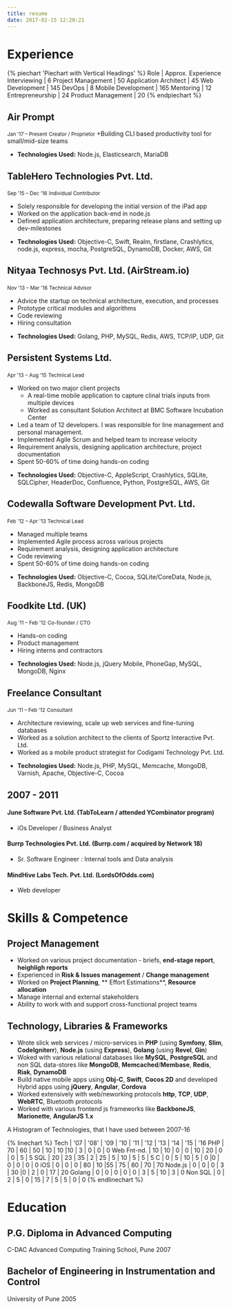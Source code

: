 ```yaml
---
title: resume
date: 2017-02-15 12:20:21
---
```


# Experience

{% piechart 'Piechart with Vertical Headings' %}
Role | Approx. Experience
Interviewing | 6
Project Management | 50
Application Architect | 45
Web Development | 145
DevOps | 8
Mobile Development | 165
Mentoring | 12
Entrepreneurship | 24
Product Management | 20
{% endpiechart %}

## Air Prompt
<small id="duration">Jan '17 – Present</small>
<small id="position">Creator / Proprietor</small>
+Building CLI based productivity tool for small/mid-size teams
- **Technologies Used:** Node.js, Elasticsearch, MariaDB

## TableHero Technologies Pvt. Ltd.
<small id="duration">Sep '15 – Dec '16</small>
<small id="position">Individual Contributor</small>
+ Solely responsible for developing the initial version of the iPad app
+ Worked on the application back-end in node.js
+ Defined application architecture, preparing release plans and setting up dev-milestones
- **Technologies Used:** Objective-C, Swift, Realm, firstlane, Crashlytics, node.js, express, mocha, PostgreSQL, DynamoDB, Docker, AWS, Git

## Nityaa Technosys Pvt. Ltd. (AirStream.io) 
<small id="duration">Nov '13 – Mar '16</small>
<small id="position">Technical Advisor</small>
+ Advice the startup on technical architecture, execution, and processes
+ Prototype critical modules and algorithms
+ Code reviewing
+ Hiring consultation
- **Technologies Used:** Golang, PHP, MySQL, Redis, AWS, TCP/IP, UDP, Git

## Persistent Systems Ltd.
<small id="duration">Apr '13 – Aug '15</small>
<small id="position">Technical Lead</small>
+ Worked on two major client projects
  - A real-time mobile application to capture clinal trials inputs from multiple devices  
  - Worked as consultant Solution Architect at BMC Software Incubation Center
+ Led a team of 12 developers. I was responsible for line management and personal management. 
+ Implemented Agile Scrum and helped team to increase velocity
+ Requirement analysis, designing application architecture, project documentation
+ Spent 50-60% of time doing  hands-on coding
- **Technologies Used:** Objective-C, AppleScript, Crashlytics, SQLite, SQLCipher, HeaderDoc, Confluence, Python, PostgreSQL, AWS, Git

## Codewalla Software Development Pvt. Ltd.
<small id="duration">Feb '12 – Apr '13</small>
<small id="position">Technical Lead</small>
+ Managed multiple teams
+ Implemented Agile process across various projects
+ Requirement analysis, designing application architecture
+ Code reviewing
+ Spent 50-60% of time doing  hands-on coding
- **Technologies Used:** Objective-C, Cocoa, SQLite/CoreData, Node.js, BackboneJS, Redis, MongoDB

## Foodkite Ltd. (UK)
<small id="duration">Aug '11 – Feb '12</small>
<small id="position">Co-founder / CTO</small>
+ Hands-on coding
+ Product management 
+ Hiring interns and  contractors
- **Technologies Used:** Node.js, jQuery Mobile, PhoneGap, MySQL, MongoDB, Nginx

## Freelance Consultant 
<small id="duration">Jun '11 – Feb '12</small>
<small id="position">Consultant</small>
+ Architecture reviewing, scale up web services and fine-tuning databases
+ Worked as a solution architect to the clients of Sportz Interactive Pvt. Ltd.
+ Worked as a mobile product strategist for Codigami Technology Pvt. Ltd.
- **Technologies Used:** Node.js, PHP,  MySQL, Memcache, MongoDB, Varnish, Apache, Objective-C, Cocoa

## 2007 - 2011 
#### June Software Pvt. Ltd. (TabToLearn / attended YCombinator program)
+ iOs Developer /  Business Analyst

#### Burrp Technologies Pvt. Ltd. (Burrp.com /  acquired by Network 18)
+ Sr. Software Engineer : Internal tools and Data analysis

#### MindHive Labs Tech.  Pvt. Ltd. (LordsOfOdds.com)
+ Web developer


# Skills & Competence 

## Project Management
+ Worked on various project documentation - briefs, **end-stage report**, **heighligh reports**
+ Experienced in **Risk & Issues management** / **Change management**
+ Worked on **Project Planning**, ** Effort Estimations**, **Resource allocation**
+ Manage  internal and external stakeholders
+ Ability to work with and support cross-functional project teams


## Technology, Libraries & Frameworks
+ Wrote slick web services / micro-services in  **PHP** (using **Symfony**, **Slim**, **CodeIgniterr**), **Node.js** (using **Express**), **Golang**  (using **Revel**, **Gin**)
+ Woked with various relational databases like **MySQL**, **PostgreSQL** and non SQL data-stores like **MongoDB**, **Memcached**/**Membase**, **Redis**, **Riak**, **DynamoDB**
+ Build native mobile apps using **Obj-C**, **Swift**, **Cocos 2D** and developed Hybrid apps using **jQuery**, **Angular**, **Cordova**
+ Worked extensively with web/neworking protocols **http**, **TCP**, **UDP**, **WebRTC**, Bluetooth protocols
+ Worked with various frontend js frameworks like **BackboneJS**, **Marionette**, **AngularJS 1.x**

A Histogram of Technologies, that I have used between 2007-16

{% linechart %}
Tech | '07 | '08' | '09 | '10  | '11 | '12 | '13 | '14  | '15 | '16
PHP | 70 | 60 | 50 | 10  | 10 |10 | 3 | 0 | 0 | 0
Web Fnt-nd. | 10 | 10 | 0 | 0  | 10 | 20 | 0 | 0 | 5 | 5
SQL | 20 | 23 | 35 | 2  | 25 | 5 | 10 | 5 | 5 | 5
C | 0 | 5 | 10 | 5  | 0 |0 | 0 | 0 | 0 | 0
iOS | 0 | 0 | 0 | 80  | 10 |55 | 75 | 80 | 70 | 70
Node.js | 0 | 0 | 0 | 3  | 30 |0 | 2 | 0 | 17 | 20
Golang | 0 | 0 | 0 | 0  | 0 | 3 | 5 | 10 | 3 | 0
Non SQL | 0 | 2 | 5 | 0  | 15 | 7 | 5 | 5 | 0 | 0
{% endlinechart %}


# Education

## P.G. Diploma in Advanced Computing
C-DAC Advanced Computing Training School,  Pune
2007
## Bachelor of Engineering  in  Instrumentation and Control
University of Pune
2005
